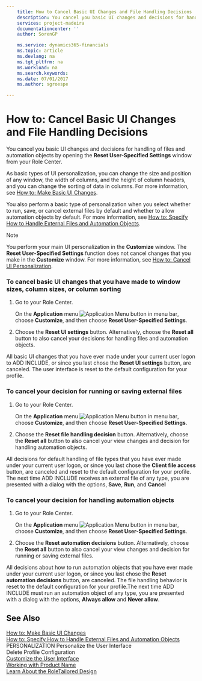 ```yaml
---
    title: How to Cancel Basic UI Changes and File Handling Decisions | Microsoft Docs
    description: You cancel you basic UI changes and decisions for handling of files and automation objects by opening the **Reset User-Specified Settings** window from your Role Center.
    services: project-madeira
    documentationcenter: ''
    author: SorenGP

    ms.service: dynamics365-financials
    ms.topic: article
    ms.devlang: na
    ms.tgt_pltfrm: na
    ms.workload: na
    ms.search.keywords:
    ms.date: 07/01/2017
    ms.author: sgroespe

---
```

# How to: Cancel Basic UI Changes and File Handling Decisions
You cancel you basic UI changes and decisions for handling of files and automation objects by opening the **Reset User-Specified Settings** window from your Role Center.  
  
 As basic types of UI personalization, you can change the size and position of any window, the width of columns, and the height of column headers, and you can change the sorting of data in columns. For more information, see [How to: Make Basic UI Changes](../how-to-make-basic-ui-changes.md).  
  
 You also perform a basic type of personalization when you select whether to run, save, or cancel external files by default and whether to allow automation objects by default. For more information, see [How to: Specify How to Handle External Files and Automation Objects](../how-to-specify-how-to-handle-external-files-and-automation-objects.md).  
  
> [!NOTE]  
>  You perform your main UI personalization in the **Customize** window. The **Reset User-Specified Settings** function does not cancel changes that you make in the **Customize** window. For more information, see [How to: Cancel UI Personalization](../how-to-cancel-ui-personalization.md).  
  
### To cancel basic UI changes that you have made to window sizes, column sizes, or column sorting  
  
1.  Go to your Role Center.  
  
     On the **Application** menu ![Application Menu button in menu bar](../media/applicationmenuicon.png "ApplicationMenuIcon"), choose **Customize**, and then choose **Reset User-Specified Settings**.  
  
2.  Choose the **Reset UI settings** button. Alternatively, choose the **Reset all** button to also cancel your decisions for handling files and automation objects.  
  
 All basic UI changes that you have ever made under your current user logon to ADD INCLUDE<!--[!INCLUDE[dyn_nav](../../includes/dyn_nav_md.md)]-->, or since you last chose the **Reset UI settings** button, are canceled. The user interface is reset to the default configuration for your profile.  
  
### To cancel your decision for running or saving external files  
  
1.  Go to your Role Center.  
  
     On the **Application** menu ![Application Menu button in menu bar](../media/applicationmenuicon.png "ApplicationMenuIcon"), choose **Customize**, and then choose **Reset User-Specified Settings**.  
  
2.  Choose the **Reset file handling decision** button. Alternatively, choose the **Reset all** button to also cancel your view changes and decision for handling automation objects.  
  
 All decisions for default handling of file types that you have ever made under your current user logon, or since you last chose the **Client file access** button, are canceled and reset to the default configuration for your profile. The next time ADD INCLUDE<!--[!INCLUDE[dyn_nav](../../includes/dyn_nav_md.md)]--> receives an external file of any type, you are presented with a dialog with the options, **Save**, **Run**, and **Cancel**  
  
### To cancel your decision for handling automation objects  
  
1.  Go to your Role Center.  
  
     On the **Application** menu ![Application Menu button in menu bar](../media/applicationmenuicon.png "ApplicationMenuIcon"), choose **Customize**, and then choose **Reset User-Specified Settings**.  
  
2.  Choose the **Reset automation decisions** button. Alternatively, choose the **Reset all** button to also cancel your view changes and decision for running or saving external files.  
  
 All decisions about how to run automation objects that you have ever made under your current user logon, or since you last chose the **Reset automation decisions** button, are canceled. The file handling behavior is reset to the default configuration for your profile.The next time ADD INCLUDE<!--[!INCLUDE[dyn_nav](../../includes/dyn_nav_md.md)]--> must run an automation object of any type, you are presented with a dialog with the options, **Always allow** and **Never allow**.  
  
## See Also  
 [How to: Make Basic UI Changes](../how-to-make-basic-ui-changes.md)   
 [How to: Specify How to Handle External Files and Automation Objects](../how-to-specify-how-to-handle-external-files-and-automation-objects.md)   
 PERSONALIZATION Personalize the User Interface   
 Delete Profile Configuration   
 [Customize the User Interface](../customize-the-user-interface.md)   
 [Working with Product Name](../working-with-$-p_1-product-name-$-.md)   
 [Learn About the RoleTailored Design](../learn-about-the-roletailored-design.md)